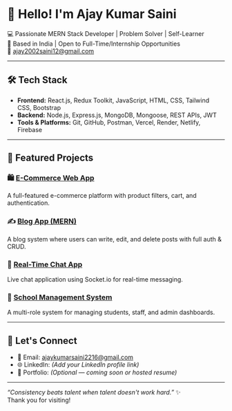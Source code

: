 # 👋 Hello! I'm Ajay Kumar Saini

💻 Passionate MERN Stack Developer | Problem Solver | Self-Learner  
📍 Based in India | Open to Full-Time/Internship Opportunities  
📧 ajay2002saini12@gmail.com

---

## 🛠️ Tech Stack
- **Frontend:** React.js, Redux Toolkit, JavaScript, HTML, CSS, Tailwind CSS, Bootstrap
- **Backend:** Node.js, Express.js, MongoDB, Mongoose, REST APIs, JWT
- **Tools & Platforms:** Git, GitHub, Postman, Vercel, Render, Netlify, Firebase

---

## 💼 Featured Projects

### 🛍️ [E-Commerce Web App](https://github.com/Ajaykumarsaini-ui/E-commerce-webapp)
A full-featured e-commerce platform with product filters, cart, and authentication.

### ✍️ [Blog App (MERN)](https://github.com/Ajaykumarsaini-ui/BlogAppMern)
A blog system where users can write, edit, and delete posts with full auth & CRUD.

### 💬 [Real-Time Chat App](https://github.com/Ajaykumarsaini-ui/chat_app)
Live chat application using Socket.io for real-time messaging.

### 🏫 [School Management System](https://github.com/Ajaykumarsaini-ui/School-Management-System)
A multi-role system for managing students, staff, and admin dashboards.

---

## 🔗 Let's Connect
- 📧 Email: ajaykumarsaini2216@gmail.com  
- 🌐 LinkedIn: *(Add your LinkedIn profile link)*  
- 💼 Portfolio: *(Optional — coming soon or hosted resume)*

---

_“Consistency beats talent when talent doesn't work hard.”_ ✨  
Thank you for visiting!
